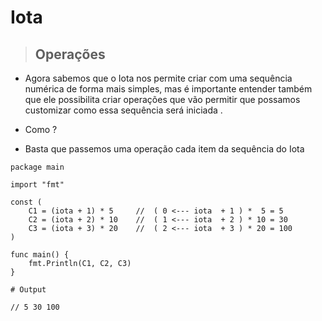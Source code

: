 # Iota

> ## Operações 


- Agora sabemos que o Iota nos permite criar com uma sequência numérica de forma mais simples, mas é importante entender também que ele possibilita criar operações que vão permitir que possamos customizar como essa sequência será iniciada .


- Como ?


- Basta que passemos uma operação cada item da sequência do Iota


```Code 
package main

import "fmt"

const (
	C1 = (iota + 1) * 5     //  ( 0 <--- iota  + 1 ) *  5 = 5
	C2 = (iota + 2) * 10    //  ( 1 <--- iota  + 2 ) * 10 = 30
	C3 = (iota + 3) * 20    //  ( 2 <--- iota  + 3 ) * 20 = 100
)

func main() {
	fmt.Println(C1, C2, C3)
}

# Output

// 5 30 100
```

